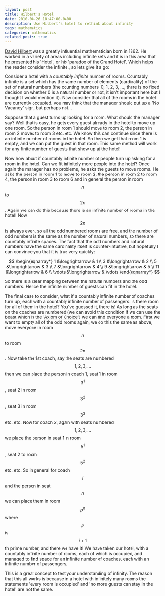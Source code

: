 ```yaml
---
layout: post
title: Hilbert's Hotel
date: 2010-08-26 18:47:00-0400
description: Use Hilbert's hotel to rethink about infinity
tags: mathematics
categories: mathematics
related_posts: true
---
```


[David Hilbert](https://en.wikipedia.org/wiki/David_Hilbert) was a greatly influential mathematician born in 1862. He worked in a variety of areas including infinite sets and it is in this area that he presented his 'Hotel', or his 'paradox of the Grand Hotel'. Which helps the reader consider the infinite., so lets give it a go:

Consider a hotel with a _countably infinite_ number of rooms. Countably infinite is a set which has the same number of elements (cardinality) of the set of natural numbers (the counting numbers: 0, 1, 2, 3, ..., there is no fixed decision on whether 0 is a natural number or not, it isn't important here but I thought I would mention it). Now consider that all of the rooms in the hotel are currently occupied, you may think that the manager should put up a 'No Vacancy' sign, but perhaps not...

Suppose that a guest turns up looking for a room. What should the manager say? Well that is easy, he gets every guest already in the hotel to move up one room. So the person in room 1 should move to room 2, the person in room 2 moves to room 3 etc. etc. We know this can continue since there is an infinite number of rooms in the hotel. So then we get that room 1 is empty, and we can put the guest in that room. This same method will work for any finite number of guests that show up at the hotel!

Now how about if countably infinite number of people turn up asking for a room in the hotel. Can we fit infinitely more people into the hotel? Once again the manager has no problems, he asks the guests to move rooms. He asks the person in room 1 to move to room 2, the person in room 2 to room 4, the person in room 3 to room 6 and in general the person in room $$n$$ to $$2n$$. Again we can do this because there is an infinite number of rooms in the hotel! Now $$2n$$ is always even, so all the odd numbered rooms are free, and the number of odd numbers is the same as the number of natural numbers, so there are countably infinite spaces. The fact that the odd numbers and natural numbers have the same cardinality itself is counter-intuitive, but hopefully I can convince you that it is true very quickly:

$$
\begin{eqnarray*}
1 &\longrightarrow & 1 \\
3 &\longrightarrow & 2 \\
5 &\longrightarrow & 3 \\
7 &\longrightarrow & 4 \\
9 &\longrightarrow & 5 \\
11 &\longrightarrow & 6 \\
\vdots &\longrightarrow & \vdots
\end{eqnarray*}
$$

So there is a clear mapping between the natural numbers and the odd numbers. Hence the infinite number of guests can fit in the hotel.

The final case to consider, what if a countably infinite number of coaches turn up, each with a countably infinite number of passengers. Is there room for all of them in the hotel? You've guessed it, there is! As long as the seats on the coaches are numbered (we can avoid this condition if we can use the beast which is the '[Axiom of Choice](https://en.wikipedia.org/wiki/Axiom_of_choice)') we can find everyone a room. First we want to empty all of the odd rooms again, we do this the same as above, move everyone in room $$n$$ to room $$2n$$. Now take the 1st coach, say the seats are numbered $$1, 2, 3, \ldots$$ then we can place the person in coach 1, seat 1 in room $$3^1$$, seat 2 in room $$3^2$$, seat 3 in room $$3^3$$ etc. etc. Now for coach 2, again with seats numbered $$1, 2, 3, \ldots$$ we place the person in seat 1 in room $$5^1$$, seat 2 to room $$5^2$$ etc. etc. So in general for coach $$i$$ and the person in seat $$n$$ we can place them in room $$p^n$$ where $$p$$ is $$i+1$$th prime number, and there we have it! We have taken our hotel, with a countably infinite number of rooms, each of which is occupied, and managed to find space for an infinite number of coaches, each with an infinite number of passengers.

This is a great concept to test your understanding of infinity. The reason that this all works is because in a hotel with infinitely many rooms the statements 'every room is occupied' and 'no more guests can stay in the hotel' are not the same.
